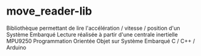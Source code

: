 # move_reader-lib
Bibliothèque permettant de lire l'accélération / vitesse / position d'un Système Embarqué 
Lecture réalisée à partir d'une centrale inertielle MPU9250
Programmation Orientée Objet sur Système Embarqué
C / C++ / Arduino
